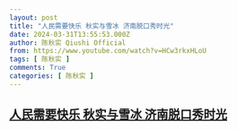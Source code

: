 ```yaml
---
layout: post
title: "人民需要快乐 秋实与雪冰 济南脱口秀时光"
date: 2024-03-31T13:55:53.000Z
author: 陈秋实 Qiushi Official
from: https://www.youtube.com/watch?v=HCw3rkxHLoU
tags: [ 陈秋实 ]
comments: True
categories: [ 陈秋实 ]
---
```

<!--1711893353000-->
[人民需要快乐 秋实与雪冰 济南脱口秀时光](https://www.youtube.com/watch?v=HCw3rkxHLoU)
------

<div>

</div>
